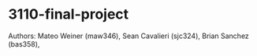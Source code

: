 # 3110-final-project

Authors: Mateo Weiner (maw346), Sean Cavalieri (sjc324), Brian Sanchez (bas358), 
